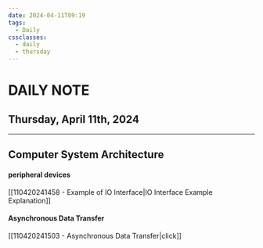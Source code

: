 ```yaml
---
date: 2024-04-11T09:19
tags:
  - Daily
cssclasses:
  - daily
  - thursday
---
```

# DAILY NOTE
## Thursday, April 11th, 2024
***
## Computer System Architecture
#### peripheral devices
[[110420241458 - Example of IO Interface|IO Interface Example Explanation]]

#### Asynchronous Data Transfer
[[110420241503 - Asynchronous Data Transfer|click]]
